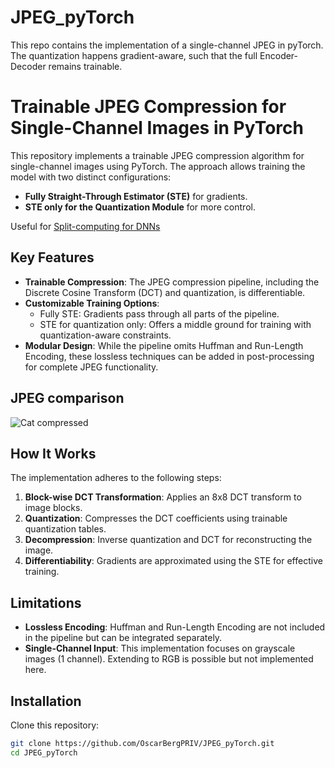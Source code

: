 # JPEG_pyTorch
This repo contains the implementation of a single-channel JPEG in pyTorch. The quantization happens gradient-aware, such that the full Encoder-Decoder remains trainable.

# Trainable JPEG Compression for Single-Channel Images in PyTorch

This repository implements a trainable JPEG compression algorithm for single-channel images using PyTorch. The approach allows training the model with two distinct configurations:
- **Fully Straight-Through Estimator (STE)** for gradients.
- **STE only for the Quantization Module** for more control.

Useful for [Split-computing for DNNs](https://arxiv.org/abs/1902.01000)


## Key Features
- **Trainable Compression**: The JPEG compression pipeline, including the Discrete Cosine Transform (DCT) and quantization, is differentiable.
- **Customizable Training Options**:
  - Fully STE: Gradients pass through all parts of the pipeline.
  - STE for quantization only: Offers a middle ground for training with quantization-aware constraints.
- **Modular Design**: While the pipeline omits Huffman and Run-Length Encoding, these lossless techniques can be added in post-processing for complete JPEG functionality.
  
## JPEG comparison
![Cat compressed](./imgs/catJPEG.PNG)



## How It Works
The implementation adheres to the following steps:
1. **Block-wise DCT Transformation**: Applies an 8x8 DCT transform to image blocks.
2. **Quantization**: Compresses the DCT coefficients using trainable quantization tables.
3. **Decompression**: Inverse quantization and DCT for reconstructing the image.
4. **Differentiability**: Gradients are approximated using the STE for effective training.

## Limitations
- **Lossless Encoding**: Huffman and Run-Length Encoding are not included in the pipeline but can be integrated separately.
- **Single-Channel Input**: This implementation focuses on grayscale images (1 channel). Extending to RGB is possible but not implemented here.

## Installation
Clone this repository:
```bash
git clone https://github.com/OscarBergPRIV/JPEG_pyTorch.git
cd JPEG_pyTorch
